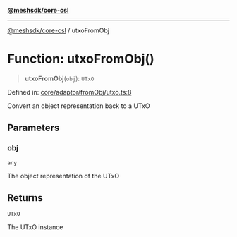 [**@meshsdk/core-csl**](../README.md)

***

[@meshsdk/core-csl](../globals.md) / utxoFromObj

# Function: utxoFromObj()

> **utxoFromObj**(`obj`): `UTxO`

Defined in: [core/adaptor/fromObj/utxo.ts:8](https://github.com/MeshJS/mesh/blob/1abde1553cbd7cf2cf4e40197fc0de9e4a7d0f49/packages/mesh-core-csl/src/core/adaptor/fromObj/utxo.ts#L8)

Convert an object representation back to a UTxO

## Parameters

### obj

`any`

The object representation of the UTxO

## Returns

`UTxO`

The UTxO instance

